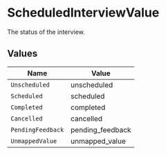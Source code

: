# ScheduledInterviewValue

The status of the interview.


## Values

| Name              | Value             |
| ----------------- | ----------------- |
| `Unscheduled`     | unscheduled       |
| `Scheduled`       | scheduled         |
| `Completed`       | completed         |
| `Cancelled`       | cancelled         |
| `PendingFeedback` | pending_feedback  |
| `UnmappedValue`   | unmapped_value    |
